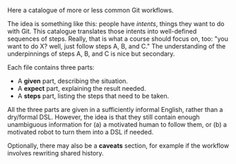 Here a catalogue of more or less common Git workflows.

The idea is something like this: people have *intents*, things they want to do
with Git. This catalogue translates those intents into well-defined sequences
of steps. Really, that is what a course should focus on, too: "you want to do
X? well, just follow steps A, B, and C." The understanding of the underpinnings
of steps A, B, and C is nice but secondary.

Each file contains three parts:

* A **given** part, describing the situation.
* A **expect** part, explaining the result needed.
* A **steps** part, listing the steps that need to be taken.

All the three parts are given in a sufficiently informal English, rather than a
dry/formal DSL. However, the idea is that they still contain enough unambiguous
information for (a) a motivated human to follow them, or (b) a motivated robot
to turn them into a DSL if needed.

Optionally, there may also be a **caveats** section, for example if the
workflow involves rewriting shared history.
